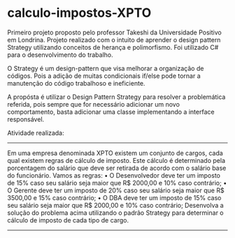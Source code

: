 # calculo-impostos-XPTO
Primeiro projeto proposto pelo professor Takeshi da Universidade Positivo em Londrina. Projeto realizado com o intuito de aprender o design pattern Strategy utilizando conceitos de herança e polimorfismo. Foi utilizado C# para o desenvolvimento do trabalho. 

O Strategy é um design-pattern que visa melhorar a organização de códigos. Pois a adição de muitas condicionais if/else pode tornar a manutenção do código trabalhoso e ineficiente.

A propósta é utilizar o Design Pattern Strategy para resolver a problemática referida, pois sempre que for necessário adicionar um novo comportamento, basta adicionar uma classe implementando a interface responsável.

Atividade realizada:

------------------------------------------------------------------------------------

Em uma empresa denominada XPTO existem um conjunto de cargos, cada qual
existem regras de cálculo de imposto. Este cálculo é determinado pela porcentagem do
salário que deve ser retirada de acordo com o salário base do funcionário. Vamos as
regras:
• O Desenvolvedor deve ter um imposto de 15% caso seu salário seja maior que
R$ 2000,00 e 10% caso contrário;
• O Gerente deve ter um imposto de 20% caso seu salário seja maior que R$
3500,00 e 15% caso contrário;
• O DBA deve ter um imposto de 15% caso seu salário seja maior que R$ 2000,00
e 10% caso contrário;
Desenvolva a solução do problema acima utilizando o padrão Strategy para determinar
o cálculo de imposto de cada tipo de cargo.

------------------------------------------------------------------------------------
